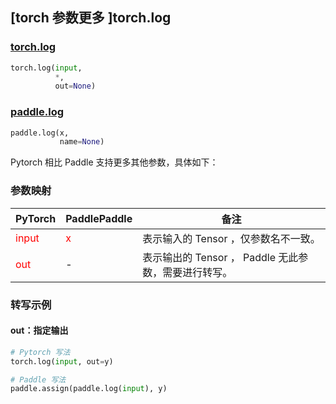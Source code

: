 ## [torch 参数更多 ]torch.log
### [torch.log](https://pytorch.org/docs/stable/generated/torch.log.html?highlight=log#torch.log)

```python
torch.log(input,
          *,
          out=None)
```

### [paddle.log](https://www.paddlepaddle.org.cn/documentation/docs/zh/api/paddle/log_cn.html#log)

```python
paddle.log(x,
           name=None)
```

Pytorch 相比 Paddle 支持更多其他参数，具体如下：
### 参数映射
| PyTorch       | PaddlePaddle | 备注                                                   |
| ------------- | ------------ | ------------------------------------------------------ |
| <font color='red'> input </font> | <font color='red'> x </font> | 表示输入的 Tensor ，仅参数名不一致。  |
| <font color='red'> out </font> | -  | 表示输出的 Tensor ， Paddle 无此参数，需要进行转写。    |

### 转写示例
#### out：指定输出
```python
# Pytorch 写法
torch.log(input, out=y)

# Paddle 写法
paddle.assign(paddle.log(input), y)
```
